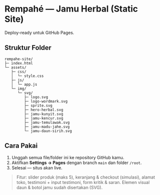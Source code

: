 # Rempahé — Jamu Herbal (Static Site)

Deploy-ready untuk GitHub Pages.

## Struktur Folder
```
rempahe-site/
├─ index.html
└─ assets/
   ├─ css/
   │  └─ style.css
   ├─ js/
   │  └─ app.js
   └─ img/
      └─ svg/
         ├─ logo.svg
         ├─ logo-wordmark.svg
         ├─ sprite.svg
         ├─ hero-herbal.svg
         ├─ jamu-kunyit.svg
         ├─ jamu-kencur.svg
         ├─ jamu-temulawak.svg
         ├─ jamu-madu-jahe.svg
         └─ jamu-daun-sirih.svg
```

## Cara Pakai
1. Unggah semua file/folder ini ke repository GitHub kamu.
2. Aktifkan **Settings → Pages** dengan branch `main` dan folder `/root`.
3. Selesai — situs akan live.

> Fitur: slider produk (maks 5), keranjang & checkout (simulasi), alamat toko, testimoni + input testimoni, form kritik & saran. Elemen visual daun & botol jamu sudah disertakan (SVG).
